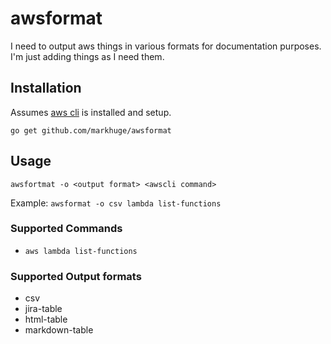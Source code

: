 # awsformat

I need to output aws things in various formats for documentation purposes.
I'm just adding things as I need them.

## Installation
Assumes [aws cli](https://aws.amazon.com/cli/) is installed and setup.

`go get github.com/markhuge/awsformat`


## Usage

`awsfortmat -o <output format> <awscli command>`

Example: `awsformat -o csv lambda list-functions`

### Supported Commands

- `aws lambda list-functions`

### Supported Output formats

- csv
- jira-table
- html-table
- markdown-table
